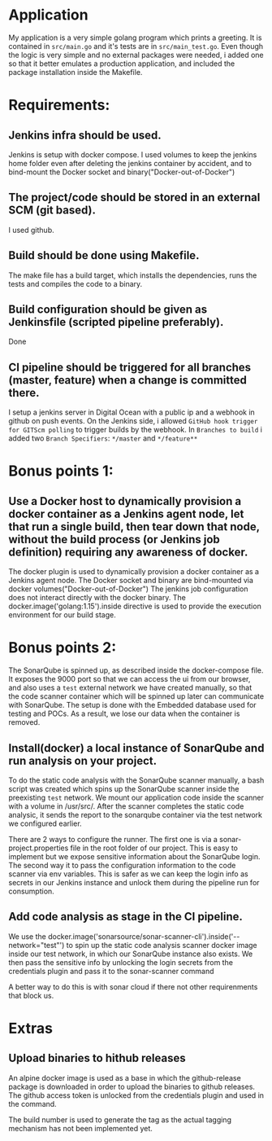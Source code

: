 # Application
My application is a very simple golang program which prints a greeting. It is contained in `src/main.go` and it's tests are in `src/main_test.go`. Even though the logic is very simple and no external packages were needed, i added one so that it better emulates a production application, and included the package installation inside the Makefile.
       
# Requirements:
## Jenkins infra should be used.
Jenkins is setup with docker compose. I used volumes to keep the jenkins home folder even after deleting the jenkins container by accident, and to bind-mount the Docker socket and binary("Docker-out-of-Docker")
## The project/code should be stored in an external SCM (git based).
I used github. 
## Build should be done using Makefile.
The make file has a build target, which installs the dependencies, runs the tests and compiles the code to a binary.
## Build configuration should be given as Jenkinsfile (scripted pipeline preferably).
Done
##  CI pipeline should be triggered for all branches (master, feature) when a change is committed there.
I setup a jenkins server in Digital Ocean with a public ip and a webhook in github on push events.
On the Jenkins side, i allowed `GitHub hook trigger for GITScm polling` to trigger builds by the webhook.
In `Branches to build` i added two `Branch Specifiers`: `*/master` and `*/feature**`

# Bonus points 1:
## Use a Docker host to dynamically provision a docker container as a Jenkins agent node, let that run a single build, then tear down that node, without the build process (or Jenkins job definition) requiring any awareness of docker.
The docker plugin is used to dynamically provision a docker container as a Jenkins agent node.
The Docker socket and binary are bind-mounted via docker volumes("Docker-out-of-Docker")
The jenkins job configuration does not interact directly with the docker binary. The docker.image('golang:1.15').inside directive is used to provide the execution environment for our build stage.

# Bonus points 2:
The SonarQube is spinned up, as described inside the docker-compose file.
It exposes the 9000 port so that we can access the ui from our browser, and also uses a `test` external network we have created manually, so that the code scanner container which will be spinned up later can communicate with SonarQube.
The setup is done with the Embedded database used for testing and POCs. As a result, we lose our data when the container is removed.

## Install(docker) a local instance of SonarQube and run analysis on your project.
To do the static code analysis with the SonarQube scanner manually, a bash script was created which spins up the SonarQube scanner inside the preexisting `test` network. We mount our application code inside the scanner with a volume in /usr/src/. After the scanner completes the static code analysic, it sends the report to the sonarqube container via the test network we configured earlier.

There are 2 ways to configure the runner. The first one is via a sonar-project.properties file in the root folder of our project. This is easy to implement but we expose sensitive information about the SonarQube login.
The second way it to pass the configuration information to the code scanner via env variables. This is safer as we can keep the login info as secrets in our Jenkins instance and unlock them during the pipeline run for consumption.

## Add code analysis as stage in the CI pipeline.
We use the docker.image('sonarsource/sonar-scanner-cli').inside('--network="test"') to spin up the static code analysis scanner docker image inside our test network, in which our SonarQube instance also exists.
We then pass the sensitive info by unlocking the login secrets from the credentials plugin and pass it to the sonar-scanner command

A better way to do this is with sonar cloud if there not other requirenments that block us.


# Extras
## Upload binaries to hithub releases
An alpine docker image is used as a base in which the github-release package is downloaded in order to upload the binaries to github releases.
The github access token is unlocked from the credentials plugin and used in the command.

The build number is used to generate the tag as the actual tagging mechanism has not been implemented yet. 
